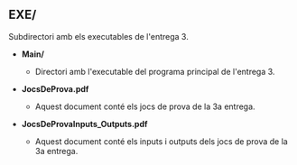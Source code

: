 ## EXE/
Subdirectori amb els executables de l'entrega 3.

- **Main/**
    - Directori amb l'executable del programa principal de l'entrega 3.

- **JocsDeProva.pdf**
  - Aquest document conté els jocs de prova de la 3a entrega.

- **JocsDeProvaInputs_Outputs.pdf**
  - Aquest document conté els inputs i outputs dels jocs de prova de la 3a entrega.